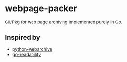 # webpage-packer

Cli/Pkg for web page archiving implemented purely in Go.

## Inspired by

- [python-webarchive](https://github.com/rcarmo/python-webarchive)
- [go-readability](https://github.com/go-shiori/go-readability)
